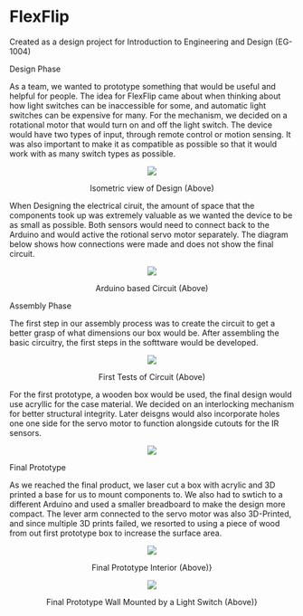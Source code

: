 # FlexFlip
Created as a design project for Introduction to Engineering and Design (EG-1004)

Design Phase


As a team, we wanted to prototype something that would be useful and helpful for people. The idea for FlexFlip came about when thinking about how light switches can be inaccessible for some, and automatic light switches can be expensive for many. For the mechanism, we decided on a rotational motor that would turn on and off the light switch. The device would have two types of input, through remote control or motion sensing. It was also important to make it as compatible as possible so that it would work with as many switch types as possible.
<p align="center">
  <img src="https://github.com/dareminion/FlexFlip/assets/128090000/78883ea5-cdde-4184-a4f9-ceeb9428468f">
</p>
<p align="center">Isometric view of Design (Above)</p>
When Designing the electrical ciruit, the amount of space that the components took up was extremely valuable as we wanted the device to be as small as possible. Both sensors would need to connect back to the Arduino and would active the rotional servo motor separately. The diagram below shows how connections were made and does not show the final circuit. 
<p align="center">
  <img src="https://github.com/dareminion/FlexFlip/assets/128090000/4e66c8b9-7da0-481b-ad28-4a4864b4a026">
</p>
<p align="center">Arduino based Circuit (Above)</p>
Assembly Phase

<p align="center"></p>


The first step in our assembly process was to create the circuit to get a better grasp of what dimensions our box would be. After assembling the basic circuitry, the first steps in the softtware would be developed.
<p align="center">
  <img src="https://github.com/dareminion/FlexFlip/assets/128090000/e28cbbc8-e671-477d-bffd-0ff89a49f6cb">
</p>
<p align="center">First Tests of Circuit (Above)</p>
For the first prototype, a wooden box would be used, the final design would use acryllic for the case material. We decided on an interlocking mechanism for better structural integrity. Later deisgns would also incorporate holes one one side for the servo motor to function alongside cutouts for the IR sensors.
<p align="center">
  <img src="https://github.com/dareminion/FlexFlip/assets/128090000/8e6bd122-eb54-4d35-aeb1-06cfd3d48495">
</p>

Final Prototype
<p align="center"></p>

As we reached the final product, we laser cut a box with acrylic and 3D printed a base for us to mount components to. We also had to swtich to a different Arduino and used a smaller breadboard to make the design more compact. The lever arm connected to the servo motor was also 3D-Printed, and since multiple 3D prints failed, we resorted to using a piece of wood from out first prototype box to increase the surface area.
<p align="center">
  <img src="https://github.com/dareminion/FlexFlip/assets/128090000/ebfcc808-5ec8-40c3-9ca8-432cd50bffde">
</p>
<p align="center">Final Prototype Interior (Above)}</p>
<p align="center">
  <img src="https://github.com/dareminion/FlexFlip/assets/128090000/97c91d46-1676-4336-86ce-c1c77fddbc88">
</p>
<p align="center">Final Prototype Wall Mounted by a Light Switch (Above)}</p>

<p align="center"></p>



